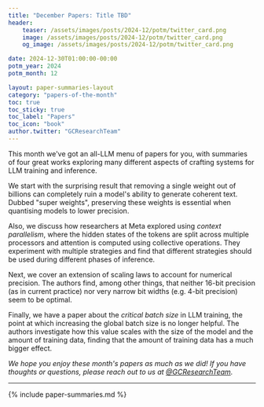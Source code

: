 ```yaml
---
title: "December Papers: Title TBD"
header:
    teaser: /assets/images/posts/2024-12/potm/twitter_card.png
    image: /assets/images/posts/2024-12/potm/twitter_card.png
    og_image: /assets/images/posts/2024-12/potm/twitter_card.png

date: 2024-12-30T01:00:00-00:00
potm_year: 2024
potm_month: 12

layout: paper-summaries-layout
category: "papers-of-the-month"
toc: true
toc_sticky: true
toc_label: "Papers"
toc_icon: "book"
author.twitter: "GCResearchTeam"
---
```


This month we've got an all-LLM menu of papers for you, with summaries of four great works exploring many different aspects of crafting systems for LLM training and inference.

We start with the surprising result that removing a single weight out of billions can completely ruin a model's ability to generate coherent text. Dubbed "super weights", preserving these weights is essential when quantising models to lower precision.

Also, we discuss how researchers at Meta explored using _context parallelism_, where the hidden states of the tokens are split across multiple processors and attention is computed using collective operations. They experiment with multiple strategies and find that different strategies should be used during different phases of inference.

Next, we cover an extension of scaling laws to account for numerical precision. The authors find, among other things, that neither 16-bit precision (as in current practice) nor very narrow bit widths (e.g. 4-bit precision) seem to be optimal.

Finally, we have a paper about the _critical batch size_ in LLM training, the point at which increasing the global batch size is no longer helpful. The authors investigate how this value scales with the size of the model and the amount of training data, finding that the amount of training data has a much bigger effect.

*We hope you enjoy these month's papers as much as we did! If you have thoughts or questions, please reach out to us at [@GCResearchTeam](https://x.com/GCResearchTeam).*

---

{% include paper-summaries.md %}
